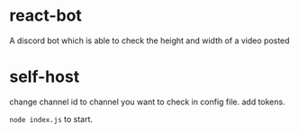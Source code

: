 # react-bot
A discord bot which is able to check the height and width of a video posted
# self-host
change channel id to channel you want to check in config file. 
add tokens.

`node index.js` to start. 
